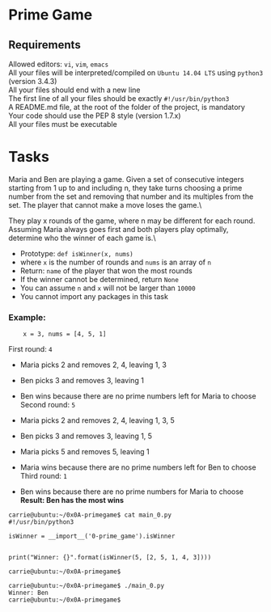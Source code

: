 # Prime Game
## Requirements
Allowed editors: `vi`, `vim`, `emacs`\
All your files will be interpreted/compiled on `Ubuntu 14.04 LTS` using `python3` (version 3.4.3)\
All your files should end with a new line\
The first line of all your files should be exactly `#!/usr/bin/python3`\
A README.md file, at the root of the folder of the project, is mandatory\
Your code should use the PEP 8 style (version 1.7.x)\
All your files must be executable
# Tasks

Maria and Ben are playing a game. Given a set of consecutive integers starting from 1 up to and including n, 
they take turns choosing a prime number from the set and removing that number and its multiples from the set. 
The player that cannot make a move loses the game.\

They play x rounds of the game, where n may be different for each round. 
Assuming Maria always goes first and both players play optimally, determine 
who the winner of each game is.\

* Prototype: `def isWinner(x, nums)`
* where `x` is the number of rounds and `nums` is an array of `n`
* Return: `name` of the player that won the most rounds
* If the winner cannot be determined, return `None`
* You can assume `n` and `x` will not be larger than `10000`
* You cannot import any packages in this task

### Example:
        x = 3, nums = [4, 5, 1]
First round: `4`

* Maria picks 2 and removes 2, 4, leaving 1, 3
* Ben picks 3 and removes 3, leaving 1
* Ben wins because there are no prime numbers left for Maria to choose
Second round: `5`

* Maria picks 2 and removes 2, 4, leaving 1, 3, 5
* Ben picks 3 and removes 3, leaving 1, 5
* Maria picks 5 and removes 5, leaving 1
* Maria wins because there are no prime numbers left for Ben to choose
Third round: `1`

* Ben wins because there are no prime numbers for Maria to choose\
**Result: Ben has the most wins**
```
carrie@ubuntu:~/0x0A-primegame$ cat main_0.py
#!/usr/bin/python3

isWinner = __import__('0-prime_game').isWinner


print("Winner: {}".format(isWinner(5, [2, 5, 1, 4, 3])))

carrie@ubuntu:~/0x0A-primegame$
```

```
carrie@ubuntu:~/0x0A-primegame$ ./main_0.py
Winner: Ben
carrie@ubuntu:~/0x0A-primegame$
```